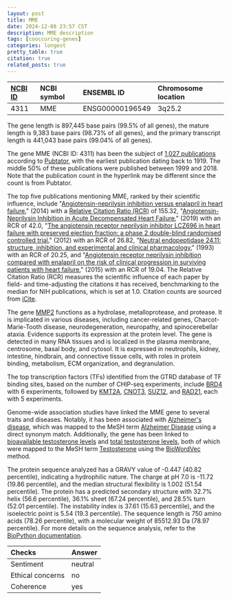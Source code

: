 ```yaml
---
layout: post
title: MME
date: 2024-12-08 23:57 CST
description: MME description
tags: [cooccuring-genes]
categories: longest
pretty_table: true
citation: true
related_posts: true
---
```




| [NCBI ID](https://www.ncbi.nlm.nih.gov/gene/4311) | NCBI symbol | ENSEMBL ID | Chromosome location |
| :-------- | :------- | :-------- | :------- |
| 4311  | MME | ENSG00000196549 | 3q25.2 |



The gene length is 897,445 base pairs (99.5% of all genes), the mature length is 9,383 base pairs (98.73% of all genes), and the primary transcript length is 441,043 base pairs (99.04% of all genes).


The gene MME (NCBI ID: 4311) has been the subject of [1,027 publications](https://pubmed.ncbi.nlm.nih.gov/?term=%22MME%22) according to [Pubtator](https://academic.oup.com/nar/article/47/W1/W587/5494727), with the earliest publication dating back to 1919. The middle 50% of these publications were published between 1999 and 2018. Note that the publication count in the hyperlink may be different since the count is from Pubtator.


The top five publications mentioning MME, ranked by their scientific influence, include "[Angiotensin-neprilysin inhibition versus enalapril in heart failure.](https://pubmed.ncbi.nlm.nih.gov/25176015)" (2014) with a [Relative Citation Ratio (RCR)](https://journals.plos.org/plosbiology/article?id=10.1371/journal.pbio.1002541) of 155.32, "[Angiotensin-Neprilysin Inhibition in Acute Decompensated Heart Failure.](https://pubmed.ncbi.nlm.nih.gov/30415601)" (2019) with an RCR of 42.0, "[The angiotensin receptor neprilysin inhibitor LCZ696 in heart failure with preserved ejection fraction: a phase 2 double-blind randomised controlled trial.](https://pubmed.ncbi.nlm.nih.gov/22932717)" (2012) with an RCR of 26.82, "[Neutral endopeptidase 24.11: structure, inhibition, and experimental and clinical pharmacology.](https://pubmed.ncbi.nlm.nih.gov/8475170)" (1993) with an RCR of 20.25, and "[Angiotensin receptor neprilysin inhibition compared with enalapril on the risk of clinical progression in surviving patients with heart failure.](https://pubmed.ncbi.nlm.nih.gov/25403646)" (2015) with an RCR of 19.04. The Relative Citation Ratio (RCR) measures the scientific influence of each paper by field- and time-adjusting the citations it has received, benchmarking to the median for NIH publications, which is set at 1.0. Citation counts are sourced from [iCite](https://icite.od.nih.gov).


The gene [MMP2](https://www.proteinatlas.org/ENSG00000087086-MMP2) functions as a hydrolase, metalloprotease, and protease. It is implicated in various diseases, including cancer-related genes, Charcot-Marie-Tooth disease, neurodegeneration, neuropathy, and spinocerebellar ataxia. Evidence supports its expression at the protein level. The gene is detected in many RNA tissues and is localized in the plasma membrane, centrosome, basal body, and cytosol. It is expressed in neutrophils, kidney, intestine, hindbrain, and connective tissue cells, with roles in protein binding, metabolism, ECM organization, and degranulation.


The top transcription factors (TFs) identified from the GTRD database of TF binding sites, based on the number of CHIP-seq experiments, include [BRD4](https://www.ncbi.nlm.nih.gov/gene/23476) with 6 experiments, followed by [KMT2A](https://www.ncbi.nlm.nih.gov/gene/4297), [CNOT3](https://www.ncbi.nlm.nih.gov/gene/4849), [SUZ12](https://www.ncbi.nlm.nih.gov/gene/23512), and [RAD21](https://www.ncbi.nlm.nih.gov/gene/5885), each with 5 experiments.





Genome-wide association studies have linked the MME gene to several traits and diseases. Notably, it has been associated with [Alzheimer's disease](https://pubmed.ncbi.nlm.nih.gov/35379992), which was mapped to the MeSH term [Alzheimer Disease](https://meshb.nlm.nih.gov/record/ui?ui=D000544) using a direct synonym match. Additionally, the gene has been linked to [bioavailable testosterone levels](https://pubmed.ncbi.nlm.nih.gov/32042192) and [total testosterone levels](https://pubmed.ncbi.nlm.nih.gov/32042192), both of which were mapped to the MeSH term [Testosterone](https://meshb.nlm.nih.gov/record/ui?ui=D013739) using the [BioWordVec](https://www.nature.com/articles/s41597-019-0055-0) method.





The protein sequence analyzed has a GRAVY value of -0.447 (40.82 percentile), indicating a hydrophilic nature. The charge at pH 7.0 is -11.72 (19.86 percentile), and the median structural flexibility is 1.002 (51.54 percentile). The protein has a predicted secondary structure with 32.7% helix (56.6 percentile), 36.1% sheet (67.24 percentile), and 28.5% turn (52.01 percentile). The instability index is 37.61 (15.63 percentile), and the isoelectric point is 5.54 (19.3 percentile). The sequence length is 750 amino acids (78.26 percentile), with a molecular weight of 85512.93 Da (78.97 percentile). For more details on the sequence analysis, refer to the [BioPython documentation](https://biopython.org/docs/1.75/api/Bio.SeqUtils.ProtParam.html).



| Checks    | Answer |
| :-------- | :------- |
| Sentiment  | neutral   |
| Ethical concerns | no     |
| Coherence    | yes    |